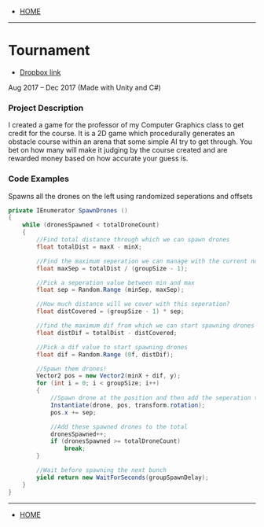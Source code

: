 - [HOME](https://avijr.com)

---

# Tournament
- [Dropbox link](https://www.dropbox.com/s/zwcg1cjyjnwq4h7/Tournament.app.zip?dl=0)

Aug 2017 – Dec 2017 (Made with Unity and C#)

### Project Description
I created a game for the professor of my Computer Graphics class to get credit for the course. It is a 2D game which procedurally generates an obstacle course within an arena that some simple AI try to get through. You bet on how many will make it judging by the course created and are rewarded money based on how accurate your guess is.

### Code Examples
Spawns all the drones on the left using randomized seperations and offsets

```c#
private IEnumerator SpawnDrones ()
{
	while (dronesSpawned < totalDroneCount)
	{
		//Find total distance through which we can spawn drones
		float totalDist = maxX - minX;

		//Find the maximum seperation we can manage with the current number of drones
		float maxSep = totalDist / (groupSize - 1);

		//Pick a seperation value between min and max
		float sep = Random.Range (minSep, maxSep);

		//How much distance will we cover with this seperation?
		float distCovered = (groupSize - 1) * sep;

		//find the maximum dif from which we can start spawning drones (and have them all fit)
		float distDif = totalDist - distCovered;

		//Pick a dif value to start spawning drones
		float dif = Random.Range (0f, distDif);

		//Spawn them drones!
		Vector2 pos = new Vector2(minX + dif, y);
		for (int i = 0; i < groupSize; i++)
		{
			//Spawn drone at the position and then add the seperation to that position
			Instantiate(drone, pos, transform.rotation);
			pos.x += sep;

			//Add these spawned drones to the total
			dronesSpawned++;
			if (dronesSpawned >= totalDroneCount)
				break;
		}

		//Wait before spawning the next bunch
		yield return new WaitForSeconds(groupSpawnDelay);
	}
}
```

---

- [HOME](https://avijr.com)
